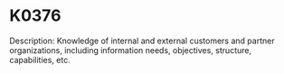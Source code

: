 # K0376
Description: Knowledge of internal and external customers and partner organizations, including information needs, objectives, structure, capabilities, etc.
